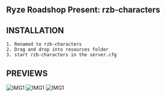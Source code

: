 ## Ryze Roadshop Present: rzb-characters

## INSTALLATION

```
1. Renamed to rzb-characters
2. Drag and drop into resources folder
3. start rzb-characters in the server.cfg
```

## PREVIEWS

![IMG1](https://i.imgur.com/RcECxMeh.jpg)
![IMG1](https://imgur.com/a/4xNXemS)
![IMG1](https://imgur.com/a/QVls1Kr)

